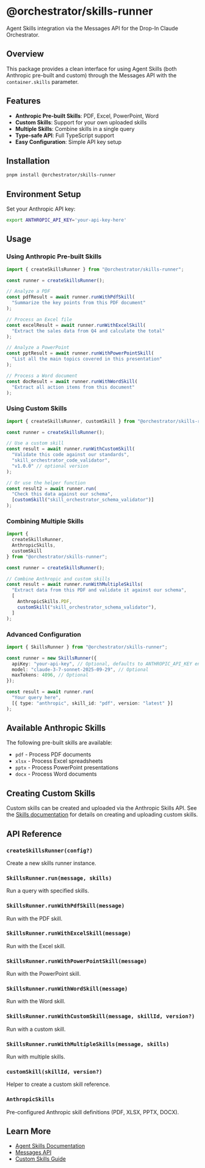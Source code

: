 # @orchestrator/skills-runner

Agent Skills integration via the Messages API for the Drop-In Claude Orchestrator.

## Overview

This package provides a clean interface for using Agent Skills (both Anthropic pre-built and custom) through the Messages API with the `container.skills` parameter.

## Features

- **Anthropic Pre-built Skills**: PDF, Excel, PowerPoint, Word
- **Custom Skills**: Support for your own uploaded skills
- **Multiple Skills**: Combine skills in a single query
- **Type-safe API**: Full TypeScript support
- **Easy Configuration**: Simple API key setup

## Installation

```bash
pnpm install @orchestrator/skills-runner
```

## Environment Setup

Set your Anthropic API key:

```bash
export ANTHROPIC_API_KEY='your-api-key-here'
```

## Usage

### Using Anthropic Pre-built Skills

```typescript
import { createSkillsRunner } from "@orchestrator/skills-runner";

const runner = createSkillsRunner();

// Analyze a PDF
const pdfResult = await runner.runWithPdfSkill(
  "Summarize the key points from this PDF document"
);

// Process an Excel file
const excelResult = await runner.runWithExcelSkill(
  "Extract the sales data from Q4 and calculate the total"
);

// Analyze a PowerPoint
const pptResult = await runner.runWithPowerPointSkill(
  "List all the main topics covered in this presentation"
);

// Process a Word document
const docResult = await runner.runWithWordSkill(
  "Extract all action items from this document"
);
```

### Using Custom Skills

```typescript
import { createSkillsRunner, customSkill } from "@orchestrator/skills-runner";

const runner = createSkillsRunner();

// Use a custom skill
const result = await runner.runWithCustomSkill(
  "Validate this code against our standards",
  "skill_orchestrator_code_validator",
  "v1.0.0" // optional version
);

// Or use the helper function
const result2 = await runner.run(
  "Check this data against our schema",
  [customSkill("skill_orchestrator_schema_validator")]
);
```

### Combining Multiple Skills

```typescript
import {
  createSkillsRunner,
  AnthropicSkills,
  customSkill
} from "@orchestrator/skills-runner";

const runner = createSkillsRunner();

// Combine Anthropic and custom skills
const result = await runner.runWithMultipleSkills(
  "Extract data from this PDF and validate it against our schema",
  [
    AnthropicSkills.PDF,
    customSkill("skill_orchestrator_schema_validator"),
  ]
);
```

### Advanced Configuration

```typescript
import { SkillsRunner } from "@orchestrator/skills-runner";

const runner = new SkillsRunner({
  apiKey: "your-api-key", // Optional, defaults to ANTHROPIC_API_KEY env var
  model: "claude-3-7-sonnet-2025-09-29", // Optional
  maxTokens: 4096, // Optional
});

const result = await runner.run(
  "Your query here",
  [{ type: "anthropic", skill_id: "pdf", version: "latest" }]
);
```

## Available Anthropic Skills

The following pre-built skills are available:

- `pdf` - Process PDF documents
- `xlsx` - Process Excel spreadsheets
- `pptx` - Process PowerPoint presentations
- `docx` - Process Word documents

## Creating Custom Skills

Custom skills can be created and uploaded via the Anthropic Skills API. See the [Skills documentation](../../skills/README.md) for details on creating and uploading custom skills.

## API Reference

### `createSkillsRunner(config?)`

Create a new skills runner instance.

### `SkillsRunner.run(message, skills)`

Run a query with specified skills.

### `SkillsRunner.runWithPdfSkill(message)`

Run with the PDF skill.

### `SkillsRunner.runWithExcelSkill(message)`

Run with the Excel skill.

### `SkillsRunner.runWithPowerPointSkill(message)`

Run with the PowerPoint skill.

### `SkillsRunner.runWithWordSkill(message)`

Run with the Word skill.

### `SkillsRunner.runWithCustomSkill(message, skillId, version?)`

Run with a custom skill.

### `SkillsRunner.runWithMultipleSkills(message, skills)`

Run with multiple skills.

### `customSkill(skillId, version?)`

Helper to create a custom skill reference.

### `AnthropicSkills`

Pre-configured Anthropic skill definitions (PDF, XLSX, PPTX, DOCX).

## Learn More

- [Agent Skills Documentation](https://docs.anthropic.com/en/docs/build-with-claude/agent-skills)
- [Messages API](https://docs.anthropic.com/en/api/messages)
- [Custom Skills Guide](../../skills/README.md)
